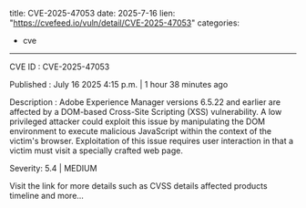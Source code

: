  
title: CVE-2025-47053
date: 2025-7-16
lien: "https://cvefeed.io/vuln/detail/CVE-2025-47053"
categories:
  - cve
---

CVE ID : CVE-2025-47053

Published :  July 16
2025
4:15 p.m. | 1 hour
38 minutes ago

Description : Adobe Experience Manager versions 6.5.22 and earlier are affected by a DOM-based Cross-Site Scripting (XSS) vulnerability. A low privileged attacker could exploit this issue by manipulating the DOM environment to execute malicious JavaScript within the context of the victim's browser. Exploitation of this issue requires user interaction in that a victim must visit a specially crafted web page.

Severity: 5.4 | MEDIUM

Visit the link for more details
such as CVSS details
affected products
timeline
and more...
